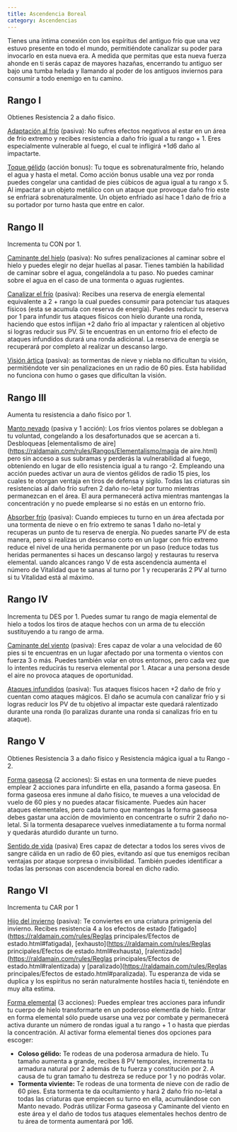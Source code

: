 ```yaml
---
title: Ascendencia Boreal
category: Ascendencias
---
```


Tienes una íntima conexión con los espíritus del antiguo frío que una vez estuvo presente en todo el mundo, permitiéndote canalizar su poder para invocarlo en esta nueva era. A medida que permitas que esta nueva fuerza ahonde en ti serás capaz de mayores hazañas, encerrando tu antiguo ser bajo una tumba helada y llamando al poder de los antiguos inviernos para consumir a todo enemigo en tu camino.

## Rango I

Obtienes Resistencia 2 a daño físico.

<u>Adaptación al frío</u> (pasiva): No sufres efectos negativos al estar en un área de frio extremo y recibes resistencia a daño frío igual a tu rango + 1. Eres especialmente vulnerable al fuego, el cual te infligirá +1d6 daño al impactarte.

<u>Toque gélido</u> (acción bonus): Tu toque es sobrenaturalmente frío, helando el agua y hasta el metal. Como acción bonus usable una vez por ronda puedes congelar una cantidad de pies cúbicos de agua igual a tu rango x 5. Al impactar a un objeto metálico con un ataque que provoque daño frío este se enfriará sobrenaturalmente. Un objeto enfriado así hace 1 daño de frío a su portador por turno hasta que entre en calor.

## Rango II

Incrementa tu CON por 1.

<u>Caminante del hielo</u> (pasiva): No sufres penalizaciones al caminar sobre el hielo y puedes elegir no dejar huellas al pasar. Tienes también la habilidad de caminar sobre el agua, congelándola a tu paso. No puedes caminar sobre el agua en el caso de una tormenta o aguas rugientes.

<u>Canalizar el frío</u> (pasiva): Recibes una reserva de energía elemental equivalente a 2 + rango la cual puedes consumir para potenciar tus ataques físicos (esta se acumula con reserva de energía). Puedes reducir tu reserva por 1 para infundir tus ataques físicos con hielo durante una ronda, haciendo que estos inflijan +2 daño frío al impactar y ralenticen al objetivo si logras reducir sus PV. Si te encuentras en un entorno frío el efecto de ataques infundidos durará una ronda adicional. La reserva de energía se recuperará por completo al realizar un descanso largo.

<u>Visión ártica</u> (pasiva): as tormentas de nieve y niebla no dificultan tu visión, permitiéndote ver sin penalizaciones en un radio de 60 pies. Esta habilidad no funciona con humo o gases que dificultan la visión.

## Rango III

Aumenta tu resistencia a daño físico por 1.

<u>Manto nevado</u> (pasiva y 1 acción): Los fríos vientos polares se doblegan a tu voluntad, congelando a los desafortunados que se acercan a ti. Desbloqueas [elementalismo de aire](https://raldamain.com/rules/Rangos/Elementalismo/magia de aire.html) pero sin acceso a sus subramas y perderás la vulnerabilidad al fuego, obteniendo en lugar de ello resistencia igual a tu rango -2. Empleando una acción puedes activar un aura de vientos gélidos de radio 15 pies, los cuales te otorgan ventaja en tiros de defensa y sigilo. Todas las criaturas sin resistencias al daño frío sufren 2 daño no-letal por turno mientras permanezcan en el área. El aura permanecerá activa mientras mantengas la concentración y no puede emplearse si no estás en un entorno frío.

<u>Absorber frío</u> (pasiva): Cuando empieces tu turno en un área afectada por una tormenta de nieve o en frío extremo te sanas 1 daño no-letal y recuperas un punto de tu reserva de energía. No puedes sanarte PV de esta manera, pero si realizas un descanso corto en un lugar con frío extremo reduce el nivel de una herida permanente por un paso (reduce todas tus heridas permanentes si haces un descanso largo) y restauras tu reserva elemental. uando alcances rango V de esta ascendencia aumenta el número de Vitalidad que te sanas al turno por 1 y recuperarás 2 PV al turno si tu Vitalidad está al máximo.

## Rango IV

Incrementa tu DES por 1. Puedes sumar tu rango de magia elemental de hielo a todos los tiros de ataque hechos con un arma de tu elección sustituyendo a tu rango de arma.

<u>Caminante del viento</u> (pasiva): Eres capaz de volar a una velocidad de 60 pies si te encuentras en un lugar afectado por una tormenta o vientos con fuerza 3 o más. Puedes también volar en otros entornos, pero cada vez que lo intentes reducirás tu reserva elemental por 1. Atacar a una persona desde el aire no provoca ataques de oportunidad.

<u>Ataques infundidos</u> (pasiva): Tus ataques físicos hacen +2 daño de frío y cuentan como ataques mágicos. El daño se acumula con canalizar frío y si logras reducir los PV de tu objetivo al impactar este quedará ralentizado durante una ronda (lo paralizas durante una ronda si canalizas frío en tu ataque). 

## Rango V

Obtienes Resistencia 3 a daño físico y Resistencia mágica igual a tu Rango - 2.

<u>Forma gaseosa</u> (2 acciones): Si estas en una tormenta de nieve puedes emplear 2 acciones para infundirte en ella, pasando a forma gaseosa. En forma gaseosa eres inmune al daño físico, te mueves a una velocidad de vuelo de 60 pies y no puedes atacar físicamente. Puedes aún hacer ataques elementales, pero cada turno que mantengas la forma gaseosa debes gastar una acción de movimiento en concentrarte o sufrir 2 daño no-letal. Si la tormenta desaparece vuelves inmediatamente a tu forma normal y quedarás aturdido durante un turno.

<u>Sentido de vida</u> (pasiva) Eres capaz de detectar a todos los seres vivos de sangre cálida en un radio de 60 pies, evitando así que tus enemigos reciban ventajas por ataque sorpresa o invisibilidad. También puedes identificar a todas las personas con ascendencia boreal en dicho radio.

## Rango VI

Incrementa tu CAR por 1

<u>Hijo del invierno</u> (pasiva): Te conviertes en una criatura primigenia del invierno. Recibes resistencia 4 a los efectos de estado [fatigado](https://raldamain.com/rules/Reglas principales/Efectos de estado.html#fatigada), [exhausto](https://raldamain.com/rules/Reglas principales/Efectos de estado.html#exhausta), [ralentizado](https://raldamain.com/rules/Reglas principales/Efectos de estado.html#ralentizada) y [paralizado](https://raldamain.com/rules/Reglas principales/Efectos de estado.html#paralizada). Tu esperanza de vida se duplica y los espíritus no serán naturalmente hostiles hacia ti, teniéndote en muy alta estima.

<u>Forma elemental</u> (3 acciones): Puedes emplear tres acciones para infundir tu cuerpo de hielo transformarte en un poderoso elementla de hielo. Entrar en forma elemental sólo puede usarse una vez por combate y permanecerá activa durante un número de rondas igual a tu rango + 1 o hasta que pierdas la concentración. Al activar forma elemental tienes dos opciones para escoger:

- **Coloso gélido:** Te rodeas de una poderosa armadura de hielo. Tu tamaño aumenta a grande, recibes 8 PV temporales, incrementa tu armadura natural por 2 además de tu fuerza y constitución por 2. A causa de tu gran tamaño tu destreza se reduce por 1 y no podrás volar.
- **Tormenta viviente:** Te rodeas de una tormenta de nieve con de radio de 60 pies. Esta tormenta te da ocultamiento y hará 2 daño frío no-letal a todas las criaturas que empiecen su turno en ella, acumulándose con Manto nevado. Podrás utilizar Forma gaseosa y Caminante del viento en este área y el daño de todos tus ataques elementales hechos dentro de tu área de tormenta aumentará por 1d6.
